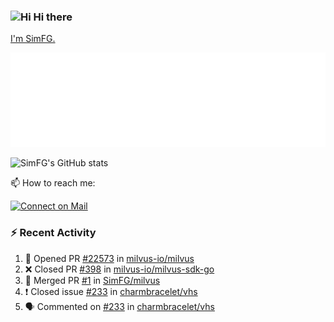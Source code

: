 ### <img src='https://qpluspicture.oss-cn-beijing.aliyuncs.com/6LjjQA/Hi.gif' alt='Hi' width="24"/> Hi there

[I'm SimFG.](https://simfg.github.io/)

![Metrics 👋](/metrics.plugin.followup.user.svg)

![SimFG's GitHub stats](https://github-readme-stats.vercel.app/api?username=SimFG&show_icons=true&theme=radical&count_private=true)

📫 How to reach me:

[![Connect on Mail](https://img.shields.io/badge/Ask%20me-anything-1abc9c.svg)](mailto:1142838399@qq.com)

### :zap: Recent Activity

<!--START_SECTION:activity-->
1. 💪 Opened PR [#22573](https://github.com/milvus-io/milvus/pull/22573) in [milvus-io/milvus](https://github.com/milvus-io/milvus)
2. ❌ Closed PR [#398](https://github.com/milvus-io/milvus-sdk-go/pull/398) in [milvus-io/milvus-sdk-go](https://github.com/milvus-io/milvus-sdk-go)
3. 🎉 Merged PR [#1](https://github.com/SimFG/milvus/pull/1) in [SimFG/milvus](https://github.com/SimFG/milvus)
4. ❗️ Closed issue [#233](https://github.com/charmbracelet/vhs/issues/233) in [charmbracelet/vhs](https://github.com/charmbracelet/vhs)
5. 🗣 Commented on [#233](https://github.com/charmbracelet/vhs/issues/233) in [charmbracelet/vhs](https://github.com/charmbracelet/vhs)
<!--END_SECTION:activity-->

